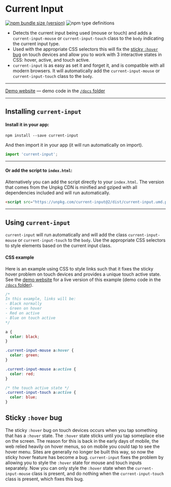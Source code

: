 # Current Input

[![npm bundle size (version)](https://img.shields.io/bundlephobia/minzip/current-input?color=purple)](https://bundlephobia.com/result?p=current-input) ![npm type definitions](https://img.shields.io/npm/types/current-input?color=blue)

- Detects the current input being used (mouse or touch) and adds a `current-input-mouse` or `current-input-touch` class to the `body` indicating the current input type.
- Used with the appropriate CSS selectors this will fix the [sticky `:hover` bug](#sticky-hover-bug) on touch devices and allow you to work with 3 interactive states in CSS: hover, active, and touch active.
- `current-input` is as easy as set it and forget it, and is compatible with all modern browsers. It will automatically add the `current-input-mouse` or `current-input-touch` class to the `body`.
---

[Demo website](https://current-input.rafgraph.dev) &#8212; demo code in the [`/docs` folder](/docs)

---

## Installing `current-input`

#### Install it in your app:

```shell
npm install --save current-input
```

And then import it in your app (it will run automatically on import).

```js
import 'current-input';
```

---

#### Or add the script to `index.html`:

Alternatively you can add the script directly to your `index.html`. The version that comes from the Unpkg CDN is minified and gziped with all dependencies included and will run automatically.

```html
<script src="https://unpkg.com/current-input@2/dist/current-input.umd.production.js"></script>
```

---

## Using `current-input`

`current-input` will run automatically and will add the class `current-input-mouse` or `current-input-touch` to the `body`. Use the appropriate CSS selectors to style elements based on the current input class.

#### CSS example

Here is an example using CSS to style links such that it fixes the sticky hover problem on touch devices and provides a unique touch active state. See the [demo website](https://current-input.rafgraph.dev) for a live version of this example (demo code in the [`/docs` folder](/docs)).

```CSS
/*
In this example, links will be:
- Black normally
- Green on hover
- Red on active
- Blue on touch active
*/

a {
  color: black;
}

.current-input-mouse a:hover {
  color: green;
}

.current-input-mouse a:active {
  color: red;
}

/* the touch active state */
.current-input-touch a:active {
  color: blue;
}
```

## Sticky `:hover` bug

The sticky `:hover` bug on touch devices occurs when you tap something that has a `:hover` state. The `:hover` state sticks until you tap someplace else on the screen. The reason for this is back in the early days of mobile, the web relied heavily on hover menus, so on mobile you could tap to see the hover menu. Sites are generally no longer be built this way, so now the sticky hover feature has become a bug. `current-input` fixes the problem by allowing you to style the `:hover` state for mouse and touch inputs separately. Now you can only style the `:hover` state when the `current-input-mouse` class is present, and do nothing when the `current-input-touch` class is present, which fixes this bug.
